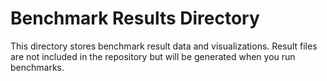# Benchmark Results Directory

This directory stores benchmark result data and visualizations.
Result files are not included in the repository but will be generated when you run benchmarks.
